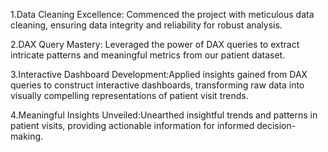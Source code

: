 1.Data Cleaning Excellence: Commenced the project with meticulous data cleaning, ensuring data integrity and reliability for robust analysis.

2.DAX Query Mastery: Leveraged the power of DAX queries to extract intricate patterns and meaningful metrics from our patient dataset.

3.Interactive Dashboard Development:Applied insights gained from DAX queries to construct interactive dashboards, transforming raw data into visually compelling representations of patient visit trends.

4.Meaningful Insights Unveiled:Unearthed insightful trends and patterns in patient visits, providing actionable information for informed decision-making.
